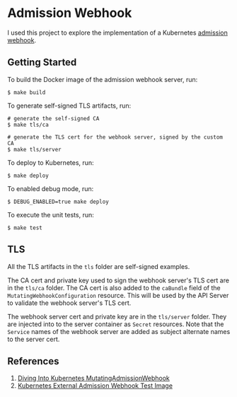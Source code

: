 # Admission Webhook
I used this project to explore the implementation of a Kubernetes [admission webhook](https://kubernetes.io/docs/reference/access-authn-authz/extensible-admission-controllers/#admission-webhooks).

## Getting Started
To build the Docker image of the admission webhook server, run:
```
$ make build
```

To generate self-signed TLS artifacts, run:
```
# generate the self-signed CA
$ make tls/ca

# generate the TLS cert for the webhook server, signed by the custom CA
$ make tls/server
```

To deploy to Kubernetes, run:
```
$ make deploy
```

To enabled debug mode, run:
```
$ DEBUG_ENABLED=true make deploy
```

To execute the unit tests, run:
```
$ make test
```

## TLS
All the TLS artifacts in the `tls` folder are self-signed examples.

The CA cert and private key used to sign the webhook server's TLS cert are in the `tls/ca` folder. The CA cert is also added to the `caBundle` field of the `MutatingWebhookConfiguration` resource. This will be used by the API Server to validate the webhook server's TLS cert.

The webhook server cert and private key are in the `tls/server` folder. They are injected into to the server container as `Secret` resources. Note that the `Service` names of the webhook server are added as subject alternate names to the server cert.

## References

1. [Diving Into Kubernetes MutatingAdmissionWebhook](https://medium.com/ibm-cloud/diving-into-kubernetes-mutatingadmissionwebhook-6ef3c5695f74)
1. [Kubernetes External Admission Webhook Test Image](https://github.com/kubernetes/kubernetes/tree/v1.10.0-beta.1/test/images/webhook)
